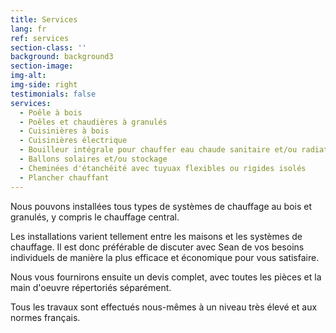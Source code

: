 ```yaml
---
title: Services
lang: fr
ref: services
section-class: ''
background: background3
section-image: 
img-alt: 
img-side: right
testimonials: false
services:
  - Poêle à bois
  - Poêles et chaudières à granulés
  - Cuisinières à bois
  - Cuisinières électrique
  - Bouilleur intégrale pour chauffer eau chaude sanitaire et/ou radiateurs
  - Ballons solaires et/ou stockage
  - Cheminées d'étanchéité avec tuyuax flexibles ou rigides isolés
  - Plancher chauffant
---
```


  
Nous pouvons installées tous types de systèmes de chauffage au bois et granulés, y compris le chauffage central.

Les installations varient tellement entre les maisons et les systèmes de chauffage. Il est donc préférable de discuter avec Sean de vos besoins individuels de manière la plus efficace et économique pour vous satisfaire.

Nous vous fournirons ensuite un devis complet, avec toutes les pièces et la main d'oeuvre répertoriés séparément. 

Tous les travaux sont effectués nous-mêmes à un niveau très élevé et aux normes français.




